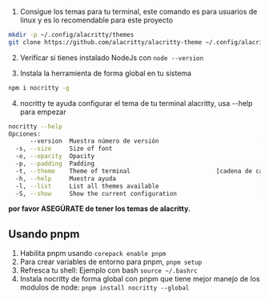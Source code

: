 1. Consigue los temas para tu terminal, este comando es para usuarios de linux y es
   lo recomendable para este proyecto

```bash
mkdir -p ~/.config/alacritty/themes
git clone https://github.com/alacritty/alacritty-theme ~/.config/alacritty/themes
```

2. Verificar si tienes instalado NodeJs con `node --version`

3. Instala la herramienta de forma global en tu sistema
```bash
npm i nocritty -g
```

4. nocritty te ayuda configurar el tema de tu terminal alacritty, usa --help para
empezar

```bash
nocritty --help
Opciones:
      --version  Muestra número de versión                            [booleano]
  -s, --size     Size of font                                           [número]
  -o, --opacity  Opacity                                                [número]
  -p, --padding  Padding                                                [número]
  -t, --theme    Theme of terminal                        [cadena de caracteres]
  -h, --help     Muestra ayuda                                        [booleano]
  -l, --list     List all themes available                            [booleano]
  -S, --show     Show the current configuration                       [booleano]
```

**por favor ASEGÚRATE de tener los temas de alacritty.**

## Usando pnpm

1. Habilita pnpm usando `corepack enable pnpm`
2. Para crear variables de entorno para pnpm, `pnpm setup`
3. Refresca tu shell: Ejemplo con bash `source ~/.bashrc`
4. Instala nocritty de forma global con pnpm que tiene mejor manejo de los modulos
de node: `pnpm install nocritty --global`
